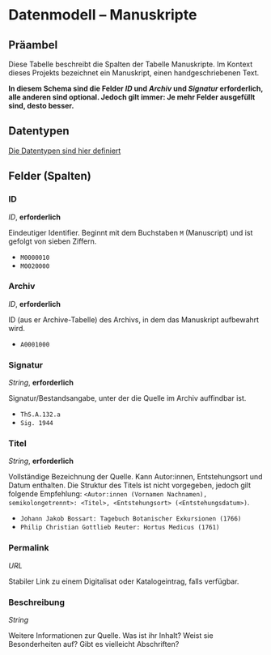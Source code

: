 # Datenmodell – Manuskripte

## Präambel


Diese Tabelle beschreibt die Spalten der Tabelle Manuskripte. Im Kontext dieses Projekts bezeichnet ein Manuskript, einen handgeschriebenen Text. 


__In diesem Schema sind die Felder *ID* und *Archiv* und *Signatur* erforderlich, alle anderen sind optional. Jedoch gilt immer: Je mehr Felder ausgefüllt sind, desto besser.__

## Datentypen

[Die Datentypen sind hier definiert](./datentypen.md)



## Felder (Spalten)



### ID
*ID*, **erforderlich**  

Eindeutiger Identifier. Beginnt mit dem Buchstaben `M` (Manuscript) und ist gefolgt von sieben Ziffern.  
- `M0000010`  
- `M0020000`

### Archiv
*ID*, **erforderlich**

ID (aus er Archive-Tabelle) des Archivs, in dem das Manuskript aufbewahrt wird. 
- `A0001000`

### Signatur
*String*, **erforderlich**

Signatur/Bestandsangabe, unter der die Quelle im Archiv auffindbar ist.
- `ThS.A.132.a`
- `Sig. 1944`

### Titel
*String*, **erforderlich**

Vollständige Bezeichnung der Quelle. Kann Autor:innen, Entstehungsort und Datum enthalten. Die Struktur des Titels ist nicht vorgegeben, jedoch gilt folgende Empfehlung: 
`<Autor:innen (Vornamen Nachnamen), semikolongetrennt>: <Titel>, <Entstehungsort> (<Entstehungsdatum>)`.
- `Johann Jakob Bossart: Tagebuch Botanischer Exkursionen (1766)`
- `Philip Christian Gottlieb Reuter: Hortus Medicus (1761)`


### Permalink
*URL*  

Stabiler Link zu einem Digitalisat oder Katalogeintrag, falls verfügbar.  

### Beschreibung
*String*

Weitere Informationen zur Quelle. Was ist ihr Inhalt? Weist sie Besonderheiten auf? Gibt es vielleicht Abschriften?
